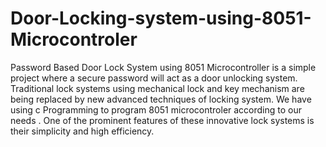 # Door-Locking-system-using-8051-Microcontroler
Password Based Door Lock System using 8051 Microcontroller is a simple project where a secure password will act as a door unlocking system. Traditional lock systems using mechanical lock and key mechanism are being replaced by new advanced techniques of locking system. We have using c Programming to program 8051 microcontroler according to our needs . One of the prominent features of these innovative lock systems is their simplicity and high efficiency.
